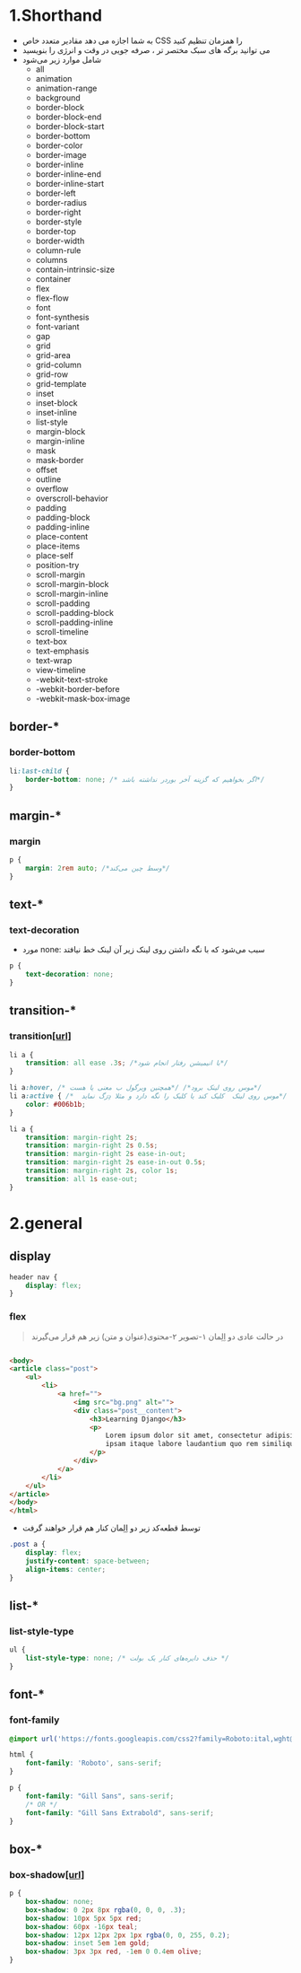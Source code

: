# 1.Shorthand

* به شما اجازه می دهد مقادیر متعدد خاص CSS را همزمان تنظیم کنید
* می توانید برگه های سبک مختصر تر ، صرفه جویی در وقت و انرژی را بنویسید
* شامل موارد زیر می‌شود
    * all
    * animation
    * animation-range
    * background
    * border-block
    * border-block-end
    * border-block-start
    * border-bottom
    * border-color
    * border-image
    * border-inline
    * border-inline-end
    * border-inline-start
    * border-left
    * border-radius
    * border-right
    * border-style
    * border-top
    * border-width
    * column-rule
    * columns
    * contain-intrinsic-size
    * container
    * flex
    * flex-flow
    * font
    * font-synthesis
    * font-variant
    * gap
    * grid
    * grid-area
    * grid-column
    * grid-row
    * grid-template
    * inset
    * inset-block
    * inset-inline
    * list-style
    * margin-block
    * margin-inline
    * mask
    * mask-border
    * offset
    * outline
    * overflow
    * overscroll-behavior
    * padding
    * padding-block
    * padding-inline
    * place-content
    * place-items
    * place-self
    * position-try
    * scroll-margin
    * scroll-margin-block
    * scroll-margin-inline
    * scroll-padding
    * scroll-padding-block
    * scroll-padding-inline
    * scroll-timeline
    * text-box
    * text-emphasis
    * text-wrap
    * view-timeline
    * -webkit-text-stroke
    * -webkit-border-before
    * -webkit-mask-box-image

## border-*

### border-bottom

```css
li:last-child {
    border-bottom: none; /* اگر بخواهیم که گزینه آخر بوردر نداشته باشد*/
}  
```

## margin-*

### margin

```css
p {
    margin: 2rem auto; /*وسط چین می‌کند*/
}
```

## text-*

### text-decoration

* مورد none: سبب می‌شود که با نگه داشتن روی لینک زیر آن لینک خط نیافتد

```css
p {
    text-decoration: none;
}
```

## transition-*

### transition[[url]](https://developer.mozilla.org/en-US/docs/Web/CSS/transition)

```css
li a {
    transition: all ease .3s; /*با انیمیشن رفتار انجام شود*/
}

li a:hover, /* موس روی لینک برود*/ /*همچنین ویرگول ب معنی یا هست*/
li a:active { /*  موس روی لینک  کلیک کند یا کلیک را نگه دارد و مثلا دِرَگ نماید*/
    color: #006b1b;
}
```

```css
li a {
    transition: margin-right 2s;
    transition: margin-right 2s 0.5s;
    transition: margin-right 2s ease-in-out;
    transition: margin-right 2s ease-in-out 0.5s;
    transition: margin-right 2s, color 1s;
    transition: all 1s ease-out;
}
```

# 2.general

## display

[//]: # (Todo: Need to Review)

```css
header nav {
    display: flex;
}
```

### flex

> در حالت عادی دو اِلِمان ۱-تصویر ۲-محتوی(عنوان و متن) زیر هم قرار می‌گیرند

```html

<body>
<article class="post">
    <ul>
        <li>
            <a href="">
                <img src="bg.png" alt="">
                <div class="post__content">
                    <h3>Learning Django</h3>
                    <p>
                        Lorem ipsum dolor sit amet, consectetur adipisicing elit. Distinctio, dolore dolores
                        ipsam itaque labore laudantium quo rem similique soluta voluptate?
                    </p>
                </div>
            </a>
        </li>
    </ul>
</article>
</body>
</html>

```

* توسط قطعه‌کد زیر دو اِلِمان کنار هم قرار خواهند گرفت

```css
.post a {
    display: flex;
    justify-content: space-between;
    align-items: center;
}
```

## list-*

### list-style-type

```css
ul {
    list-style-type: none; /* حذف دایره‌های کنار یک بولت */
}
```

## font-*

### font-family

```css
@import url('https://fonts.googleapis.com/css2?family=Roboto:ital,wght@0,300;0,400;0,700;1,900&display=swap');

html {
    font-family: 'Roboto', sans-serif;
}
```

```css
p {
    font-family: "Gill Sans", sans-serif;
    /* OR */
    font-family: "Gill Sans Extrabold", sans-serif;
}
```

## box-*

### box-shadow[[url]](https://developer.mozilla.org/en-US/docs/Web/CSS/box-shadow)

```css
p {
    box-shadow: none;
    box-shadow: 0 2px 8px rgba(0, 0, 0, .3);
    box-shadow: 10px 5px 5px red;
    box-shadow: 60px -16px teal;
    box-shadow: 12px 12px 2px 1px rgba(0, 0, 255, 0.2);
    box-shadow: inset 5em 1em gold;
    box-shadow: 3px 3px red, -1em 0 0.4em olive;
}
```

